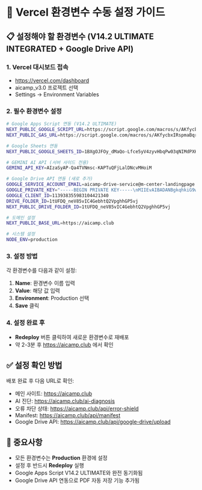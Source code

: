 # 🚀 Vercel 환경변수 수동 설정 가이드

## 📋 설정해야 할 환경변수 (V14.2 ULTIMATE INTEGRATED + Google Drive API)

### 1. Vercel 대시보드 접속
- https://vercel.com/dashboard
- aicamp_v3.0 프로젝트 선택
- Settings → Environment Variables

### 2. 필수 환경변수 설정

```bash
# Google Apps Script 연동 (V14.2 ULTIMATE)
NEXT_PUBLIC_GOOGLE_SCRIPT_URL=https://script.google.com/macros/s/AKfycbxIRspmaBqr0tFEQ3Mp9hGIDh6uciIdPUekcezJtyhyumTzeqs6yuzba6u3sB1O5uSj/exec
NEXT_PUBLIC_GAS_URL=https://script.google.com/macros/s/AKfycbxIRspmaBqr0tFEQ3Mp9hGIDh6uciIdPUekcezJtyhyumTzeqs6yuzba6u3sB1O5uSj/exec

# Google Sheets 연동
NEXT_PUBLIC_GOOGLE_SHEETS_ID=1BXgOJFOy_dMaQo-Lfce5yV4zyvHbqPw03qNIMdPXHWQ

# GEMINI AI API (서버 사이드 전용)
GEMINI_API_KEY=AIzaSyAP-Qa4TVNmsc-KAPTuQFjLalDNcvMHoiM

# Google Drive API 연동 (새로 추가)
GOOGLE_SERVICE_ACCOUNT_EMAIL=aicamp-drive-service@m-center-landingpage.iam.gserviceaccount.com
GOOGLE_PRIVATE_KEY="-----BEGIN PRIVATE KEY-----\nMIIEvAIBADANBgkqhkiG9w0BAQEFAASCBKYwggSiAgEAAoIBAQCNNVbxxmA29YFU\nCNzncrlmyBoFVSOa8MWzfJRMJnmYILj+ebkYxO0gDvK9O5wGOHZVvmLst4fZ/3L8\n1IzzoK2ie/i/XFUmyJQdbq7BVJ836tvihIJl1GPqFcuJBc6CyzqLexKALQTDC2Xc\nAzwi4e+m9o/W468tmghp5wUIXcEVSpBJ/Nj6YsecJGOY8OuBNh7ADzTYGvn5hWdW\nVp9QKrvHiQgX26gvrOciKri8XlTQE8vgJaVYgQZnT1XQ8y7cwBdGixoY/ZF/bP0o\n6piXwdHXUsmykHHNakAGhWx6yeGjlfx3+Mf7n6fPuYO5ZYtzjWuWBwOahrgRcYCq\naSQ5jZuBAgMBAAECggEABqEp1jNQ9leXpS8+1s9yMKcFoLk28RnrgEIhsMMQK6Ii\nqVDj7aumMd59y0BakoixVpR4DsLNmiCmAISGoxQIvuOI4cwXE9lwKcMV6Y38ZSrN\nvMBpolgCwl1YV1QqVkXuF1kVfObQLcuR0k7lEoKuxpUWGvnI0lBkY3t1ByfmriYG\njh1ZkozAPIAgZzi0Wh9QRhVht2u7Q1BwssVuLWUOteF4QXYaRAW++2bEYnchL0me\nzTIx/RrVvnDWvjpzwJhwJtifhKwQgtiWHE3zgrje9ENOm031TmjkHZMpu2XBgQG1\ni3HROKcxIvZPyPSuhRQhL8wVX28SLykSHOw40i+tyQKBgQDA37Kzj9paSRGPNcoJ\n75ET0lZnB23rndCxtYu0hpTomU+1AcgCqr5lNX0PRG0YuiYRkF0Q6RqxeZSpfInv\nb11AWaTbfX/7uOY83x0vDI1YgSG5IV5DNHSId40MVwO96S1KmDLXpC9TvKChu5R9\ncrNwvDe0DW6lP6Y/5bAOcFlsqQKBgQC7bMCBV1P/L8lsQ1wqWm/wDYCTlzWDAK1b\nA8Kh6utGOM6DkS9Sw+IEPJfhjDNeBJOaW1lIX+W5vDpZ3yS5AvoBkteiGhsMkC1q\n1tghIkGi5R7CyRTC2jb/Kps0xsQuoGFjvuY9A5bo41q3TsjfLlGnPVZyW+qVcnSL\nfoEh+4pnGQKBgELvXz0ht02N/iINMMix809Ft+aZlXQnmL2Tm6BS9GqkihzvOVJz\nnw/QuE4MGTBzqbJ+v02XGERvRUBskBIgO+SRN71UmI3rZTvK0n35hTQp3GI7SlNY\naPjTRIf7yrilq6ovl7VurV4KIFUAnE/M9qkxKMO7xaJjrHaQZ8EbDG3BAoGARIkv\nF9z0NUOnNzSmlkI93p1BYDcR9VahDcAhQw5hfGs3cTr9ABnrIzt5GpwnCIFJ7E7t\nJh8TJUkkWUrU5ealvz+QJJHBRGXQhdoMbIlXURbRmc7oDZy4MbTFzpXElXxGQLBF\nBxix7XV97bwcjigk6a/vVaAw9vdEkOHwnJmb8bkCgYBtwBy75X9bfAPS+/Q9/2gB\naEBC+shFirqRMk38YS/7iO7uETosvJ+4MWpoFGy0UNlc9sRyhEdyyeFobQWdoDd/\nO+JP8KAr/uPLf9Vq/mPQcO8FyISEIyzDwEPK6elW69Zp9BNn4TFLPxxo3nkDquo1\nKrDCUqk//TMGAH74TFHBrw==\n-----END PRIVATE KEY-----\n"
GOOGLE_CLIENT_ID=113938355983104421340
DRIVE_FOLDER_ID=1tUFDQ_neV85vIC4GebhtQ2VpghhGP5vj
NEXT_PUBLIC_DRIVE_FOLDER_ID=1tUFDQ_neV85vIC4GebhtQ2VpghhGP5vj

# 도메인 설정
NEXT_PUBLIC_BASE_URL=https://aicamp.club

# 시스템 설정
NODE_ENV=production
```

### 3. 설정 방법

각 환경변수를 다음과 같이 설정:
1. **Name**: 환경변수 이름 입력
2. **Value**: 해당 값 입력  
3. **Environment**: Production 선택
4. **Save** 클릭

### 4. 설정 완료 후

- **Redeploy** 버튼 클릭하여 새로운 환경변수로 재배포
- 약 2-3분 후 https://aicamp.club 에서 확인

## ✅ 설정 확인 방법

배포 완료 후 다음 URL로 확인:
- 메인 사이트: https://aicamp.club
- AI 진단: https://aicamp.club/ai-diagnosis
- 오류 차단 상태: https://aicamp.club/api/error-shield
- Manifest: https://aicamp.club/api/manifest
- Google Drive API: https://aicamp.club/api/google-drive/upload

## 🎯 중요사항

- 모든 환경변수는 **Production** 환경에 설정
- 설정 후 반드시 **Redeploy** 실행
- Google Apps Script V14.2 ULTIMATE와 완전 동기화됨
- Google Drive API 연동으로 PDF 자동 저장 기능 추가됨
